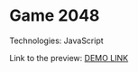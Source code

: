 # Game 2048

Technologies: JavaScript 

Link to the preview: [DEMO LINK](https://alenalenk.github.io/game-2048/)

